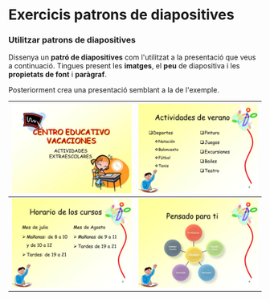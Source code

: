 # Exercicis patrons de diapositives

### Utilitzar patrons de diapositives

Dissenya un **patró de diapositives** com l'utilitzat a la presentació que veus a continuació. Tingues present les **imatges**, el **peu** de diapositiva i les **propietats de font** i **paràgraf**.

Posteriorment crea una presentació semblant a la de l'exemple.

| ![Diapositiva1-2.jpeg](../img/Diapositiva1-2.jpeg) | ![Diapositiva2-2.jpeg](../img/Diapositiva2-2.jpeg)|
| :---- | :---- |
| ![Diapositiva3-2.jpeg](../img/Diapositiva3-2.jpeg) | ![Diapositiva4-2.jpeg](../img/Diapositiva4-2.jpeg) |


